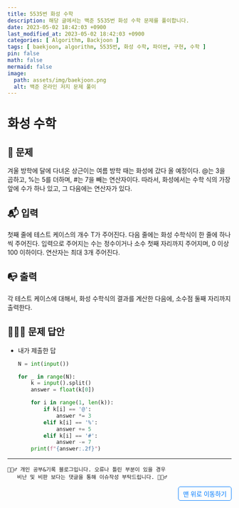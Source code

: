```yaml
---
title: 5535번 화성 수학
description: 해당 글에서는 백준 5535번 화성 수학 문제를 풀이합니다.
date: 2023-05-02 18:42:03 +0900
last_modified_at: 2023-05-02 18:42:03 +0900
categories: [ Algorithm, Backjoon ]
tags: [ baekjoon, algorithm, 5535번, 화성 수학, 파이썬, 구현, 수학 ]
pin: false
math: false
mermaid: false
image:
  path: assets/img/baekjoon.png
  alt: 백준 온라인 저지 문제 풀이
---
```

    
# 화성 수학
## 📃 문제
겨울 방학에 달에 다녀온 상근이는 여름 방학 때는 화성에 갔다 올 예정이다. @는 3을 곱하고, %는 5를 더하며, #는 7을 빼는 연산자이다. 따라서, 화성에서는 수학 식의 가장 앞에 수가 하나 있고, 그 다음에는 연산자가 있다.

## 📬 입력
첫째 줄에 테스트 케이스의 개수 T가 주어진다. 다음 줄에는 화성 수학식이 한 줄에 하나씩 주어진다. 입력으로 주어지는 수는 정수이거나 소수 첫째 자리까지 주어지며, 0 이상 100 이하이다. 연산자는 최대 3개 주어진다.

## 📭 출력
각 테스트 케이스에 대해서, 화성 수학식의 결과를 계산한 다음에, 소수점 둘째 자리까지 출력한다.

## 🙆🏻‍♂️ 문제 답안

- 내가 제출한 답
    ```python
    N = int(input())

    for _ in range(N):
        k = input().split()
        answer = float(k[0])

        for i in range(1, len(k)):
            if k[i] == '@':
                answer *= 3
            elif k[i] == '%':
                answer += 5
            elif k[i] == '#':
                answer -= 7
        print(f"{answer:.2f}")
    ``` 

***

    🙋🏻‍♂️ 개인 공부&기록 블로그입니다. 오류나 틀린 부분이 있을 경우 
       비난 및 비판 보다는 댓글을 통해 이슈작성 부탁드립니다. 🙋🏻‍♂️

<a href="#" style="display: inline-block; padding: 5px 10px; color: #007bff; text-decoration: none; border: 0.5px solid #007bff; border-radius: 5px; float: right;">맨 위로 이동하기</a>